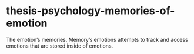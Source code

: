 # thesis-psychology-memories-of-emotion
The emotion’s memories. Memory’s emotions attempts to track and access emotions that are stored inside of emotions.
